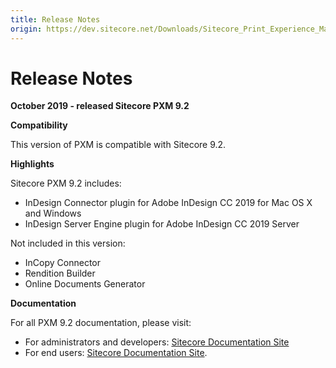 ```yaml
---
title: Release Notes
origin: https://dev.sitecore.net/Downloads/Sitecore_Print_Experience_Manager/92/Sitecore_Print_Experience_Manager_920/Release_Notes
---
```


# Release Notes

**October 2019 - released Sitecore PXM 9.2**

**Compatibility**

This version of PXM is compatible with Sitecore 9.2.

**Highlights**

Sitecore PXM 9.2 includes:

-   InDesign Connector plugin for Adobe InDesign CC 2019 for Mac OS X and Windows
-   InDesign Server Engine plugin for Adobe InDesign CC 2019 Server

Not included in this version:

-   InCopy Connector
-   Rendition Builder
-   Online Documents Generator

**Documentation**

For all PXM 9.2 documentation, please visit:

-   For administrators and developers: [Sitecore Documentation Site](https://doc.sitecore.com/developers/print-experience-manager/en/index-en.html)
-   For end users: [Sitecore Documentation Site](https://doc.sitecore.com/users/print-experience-manager/en/index-en.html).